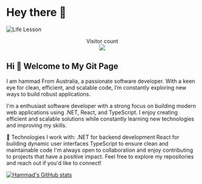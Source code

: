 # Hey there :wave:




<img src="https://media.licdn.com/dms/image/v2/C5616AQGQ_TpCFvtnGg/profile-displaybackgroundimage-shrink_350_1400/profile-displaybackgroundimage-shrink_350_1400/0/1626748711184?e=1733961600&v=beta&t=9r5Kztrj5HsfGuRU962RFkk4ml8nqJoNRRTv7f_wD_0" alt="Life Lesson">

<p align="center"> 
  Visitor count<br>
  <img src="https://profile-counter.glitch.me/hammad8321/count.svg" />
</p>



## Hi 👋 Welcome to My Git Page

I am hammad From Australia, a passionate software developer. With a keen eye for clean, efficient, and scalable code, I’m constantly exploring new ways to build robust applications.

I'm a enthusiast software developer with a strong focus on building modern web applications using .NET, React, and TypeScript. I enjoy creating efficient and scalable solutions while constantly learning new technologies and improving my skills.

🔧 Technologies I work with:
.NET for backend development
React for building dynamic user interfaces
TypeScript to ensure clean and maintainable code
I'm always open to collaboration and enjoy contributing to projects that have a positive impact. Feel free to explore my repositories and reach out if you'd like to connect!


[![Hammad's GitHub stats](https://github-readme-stats.vercel.app/api?username=hammad8321)](https://github.com/hammad8321)






<!--
**hammad8321/hammad8321** is a ✨ _special_ ✨ repository because its `README.md` (this file) appears on your GitHub profile.

[![Hammad's GitHub stats](https://github-readme-stats.vercel.app/api?username=hammad8321)](https://github.com/hammad8321/github-readme-stats)

<img src="https://raw.githubusercontent.com/sagar-viradiya/sagar-viradiya/master/resources/banner.png" alt="Hello world">

Here are some ideas to get you started:

- 🔭 I’m currently working on ...
- 🌱 I’m currently learning ...
- 👯 I’m looking to collaborate on ...
- 🤔 I’m looking for help with ...
- 💬 Ask me about ...
- 📫 How to reach me: ...
- 😄 Pronouns: ...
- ⚡ Fun fact: ...
-->
